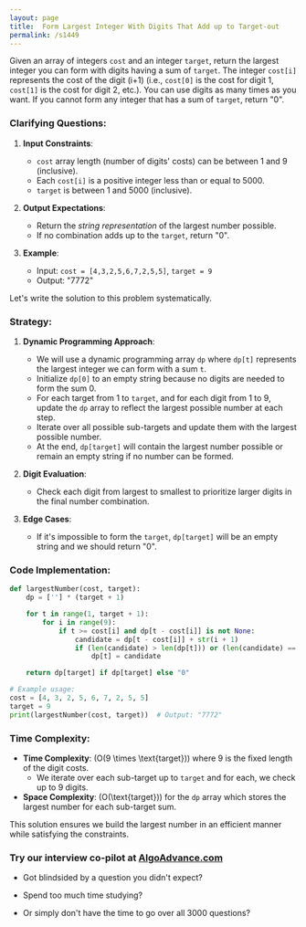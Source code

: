 ```yaml
---
layout: page
title:  Form Largest Integer With Digits That Add up to Target-out
permalink: /s1449
---
```

Given an array of integers `cost` and an integer `target`, return the largest integer you can form with digits having a sum of `target`. The integer `cost[i]` represents the cost of the digit (i+1) (i.e., `cost[0]` is the cost for digit 1, `cost[1]` is the cost for digit 2, etc.). You can use digits as many times as you want. If you cannot form any integer that has a sum of `target`, return "0".

### Clarifying Questions:
1. **Input Constraints**:
   - `cost` array length (number of digits' costs) can be between 1 and 9 (inclusive).
   - Each `cost[i]` is a positive integer less than or equal to 5000.
   - `target` is between 1 and 5000 (inclusive).

2. **Output Expectations**:
   - Return the *string representation* of the largest number possible.
   - If no combination adds up to the `target`, return "0".

3. **Example**:
   - Input: `cost = [4,3,2,5,6,7,2,5,5]`, `target = 9`
   - Output: "7772"

Let's write the solution to this problem systematically.

### Strategy:
1. **Dynamic Programming Approach**:
   - We will use a dynamic programming array `dp` where `dp[t]` represents the largest integer we can form with a sum `t`.
   - Initialize `dp[0]` to an empty string because no digits are needed to form the sum 0.
   - For each target from 1 to `target`, and for each digit from 1 to 9, update the `dp` array to reflect the largest possible number at each step.
   - Iterate over all possible sub-targets and update them with the largest possible number.
   - At the end, `dp[target]` will contain the largest number possible or remain an empty string if no number can be formed.

2. **Digit Evaluation**:
   - Check each digit from largest to smallest to prioritize larger digits in the final number combination.

3. **Edge Cases**:
   - If it's impossible to form the `target`, `dp[target]` will be an empty string and we should return "0".

### Code Implementation:
```python
def largestNumber(cost, target):
    dp = [''] * (target + 1)

    for t in range(1, target + 1):
        for i in range(9):
            if t >= cost[i] and dp[t - cost[i]] is not None:
                candidate = dp[t - cost[i]] + str(i + 1)
                if (len(candidate) > len(dp[t])) or (len(candidate) == len(dp[t]) and candidate > dp[t]):
                    dp[t] = candidate

    return dp[target] if dp[target] else "0"

# Example usage:
cost = [4, 3, 2, 5, 6, 7, 2, 5, 5]
target = 9
print(largestNumber(cost, target))  # Output: "7772"
```

### Time Complexity:
- **Time Complexity**: \(O(9 \times \text{target})\) where 9 is the fixed length of the digit costs.
  - We iterate over each sub-target up to `target` and for each, we check up to 9 digits.
- **Space Complexity**: \(O(\text{target})\) for the `dp` array which stores the largest number for each sub-target sum.

This solution ensures we build the largest number in an efficient manner while satisfying the constraints.


### Try our interview co-pilot at [AlgoAdvance.com](https://algoAdvance.com)

- Got blindsided by a question you didn't expect?

- Spend too much time studying?

- Or simply don't have the time to go over all 3000 questions?

